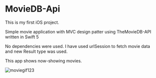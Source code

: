 # MovieDB-Api

This is my first iOS project.

Simple movie application with MVC design patter using TheMovieDB-API written in Swift 5

No dependencies were used. I have used urlSession to fetch movie data and new Result type was used.

This app shows now-showing movies.

![moviegif123](https://user-images.githubusercontent.com/32802165/62230591-c9af8600-b3ca-11e9-91d5-031ac767745c.gif)

